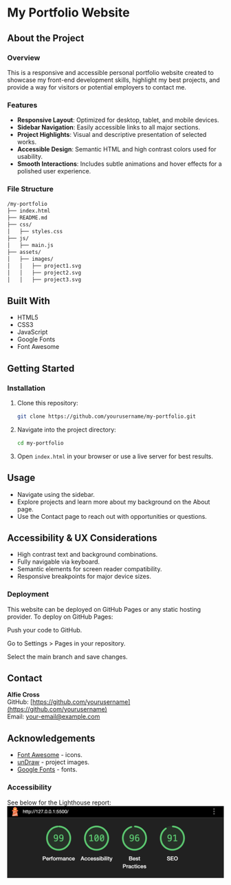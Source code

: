 # My Portfolio Website

## About the Project

### Overview
This is a responsive and accessible personal portfolio website created to showcase my front-end development skills, highlight my best projects, and provide a way for visitors or potential employers to contact me.

### Features
- **Responsive Layout**: Optimized for desktop, tablet, and mobile devices.
- **Sidebar Navigation**: Easily accessible links to all major sections.
- **Project Highlights**: Visual and descriptive presentation of selected works.
- **Accessible Design**: Semantic HTML and high contrast colors used for usability.
- **Smooth Interactions**: Includes subtle animations and hover effects for a polished user experience.

### File Structure
```
/my-portfolio
├── index.html
├── README.md
├── css/
│   ├── styles.css
├── js/
│   ├── main.js
├── assets/
│   ├── images/
│   │   ├── project1.svg
│   │   ├── project2.svg
│   │   ├── project3.svg
```

## Built With
- HTML5
- CSS3
- JavaScript
- Google Fonts
- Font Awesome

## Getting Started

### Installation
1. Clone this repository:
   ```bash
   git clone https://github.com/yourusername/my-portfolio.git
   ```
2. Navigate into the project directory:
   ```bash
   cd my-portfolio
   ```
3. Open `index.html` in your browser or use a live server for best results.

## Usage
- Navigate using the sidebar.
- Explore projects and learn more about my background on the About page.
- Use the Contact page to reach out with opportunities or questions.

## Accessibility & UX Considerations
- High contrast text and background combinations.
- Fully navigable via keyboard.
- Semantic elements for screen reader compatibility.
- Responsive breakpoints for major device sizes.

### Deployment
This website can be deployed on GitHub Pages or any static hosting provider. To deploy on GitHub Pages:

Push your code to GitHub.

Go to Settings > Pages in your repository.

Select the main branch and save changes.

## Contact
**Alfie Cross**  
GitHub: [https://github.com/yourusername](https://github.com/yourusername)  
Email: your-email@example.com

## Acknowledgements
* [Font Awesome](https://fontawesome.com/) - icons.
* [unDraw](https://undraw.co/) - project images.
* [Google Fonts](https://fonts.google.com/) - fonts.

### Accessibility 
See below for the Lighthouse report:
![LighthouseReport](/assets/images/lighthouse%20screenshot.png)
